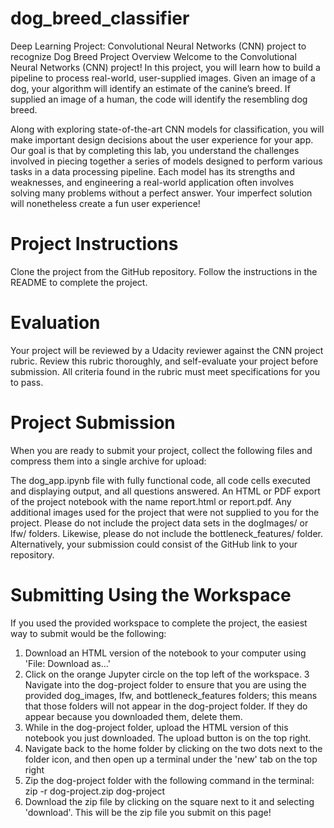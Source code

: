 # dog_breed_classifier
Deep Learning Project: Convolutional Neural Networks (CNN) project to recognize Dog Breed
Project Overview
Welcome to the Convolutional Neural Networks (CNN) project! In this project, you will learn how to build a pipeline to process real-world, user-supplied images. Given an image of a dog, your algorithm will identify an estimate of the canine’s breed. If supplied an image of a human, the code will identify the resembling dog breed.

Along with exploring state-of-the-art CNN models for classification, you will make important design decisions about the user experience for your app. Our goal is that by completing this lab, you understand the challenges involved in piecing together a series of models designed to perform various tasks in a data processing pipeline. Each model has its strengths and weaknesses, and engineering a real-world application often involves solving many problems without a perfect answer. Your imperfect solution will nonetheless create a fun user experience!

# Project Instructions
Clone the project from the GitHub repository. Follow the instructions in the README to complete the project.

# Evaluation
Your project will be reviewed by a Udacity reviewer against the CNN project rubric. Review this rubric thoroughly, and self-evaluate your project before submission. All criteria found in the rubric must meet specifications for you to pass.

# Project Submission
When you are ready to submit your project, collect the following files and compress them into a single archive for upload:

The dog_app.ipynb file with fully functional code, all code cells executed and displaying output, and all questions answered.
An HTML or PDF export of the project notebook with the name report.html or report.pdf.
Any additional images used for the project that were not supplied to you for the project. Please do not include the project data sets in the dogImages/ or lfw/ folders. Likewise, please do not include the bottleneck_features/ folder.
Alternatively, your submission could consist of the GitHub link to your repository.

# Submitting Using the Workspace
If you used the provided workspace to complete the project, the easiest way to submit would be the following:

1. Download an HTML version of the notebook to your computer using 'File: Download as...'
2. Click on the orange Jupyter circle on the top left of the workspace.
3  Navigate into the dog-project folder to ensure that you are using the provided dog_images, lfw, and bottleneck_features folders; this means that those folders will not appear in the dog-project folder. If they do appear because you downloaded them, delete them.
4. While in the dog-project folder, upload the HTML version of this notebook you just downloaded. The upload button is on the top right.
5. Navigate back to the home folder by clicking on the two dots next to the folder icon, and then open up a terminal under the 'new' tab on the top right
6. Zip the dog-project folder with the following command in the terminal: zip -r dog-project.zip dog-project
7. Download the zip file by clicking on the square next to it and selecting 'download'. This will be the zip file you submit on this page!
